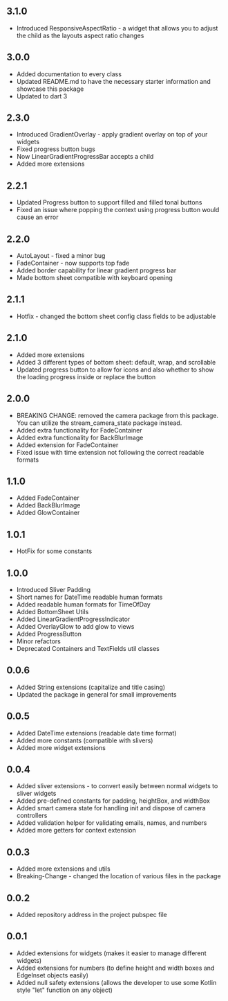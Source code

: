 ## 3.1.0
* Introduced ResponsiveAspectRatio - a widget that allows you to adjust the child as the layouts aspect ratio changes

## 3.0.0
* Added documentation to every class
* Updated README.md to have the necessary starter information and showcase this package
* Updated to dart 3

## 2.3.0
* Introduced GradientOverlay - apply gradient overlay on top of your widgets
* Fixed progress button bugs
* Now LinearGradientProgressBar accepts a child
* Added more extensions

## 2.2.1
* Updated Progress button to support filled and filled tonal buttons
* Fixed an issue where popping the context using progress button would cause an error

## 2.2.0
* AutoLayout - fixed a minor bug
* FadeContainer - now supports top fade
* Added border capability for linear gradient progress bar
* Made bottom sheet compatible with keyboard opening

## 2.1.1
* Hotfix - changed the bottom sheet config class fields to be adjustable

## 2.1.0
* Added more extensions
* Added 3 different types of bottom sheet: default, wrap, and scrollable
* Updated progress button to allow for icons and also whether to show the loading progress inside or replace the button

## 2.0.0
* BREAKING CHANGE: removed the camera package from this package. You can utilize the stream_camera_state package instead.
* Added extra functionality for FadeContainer
* Added extra functionality for BackBlurImage
* Added extension for FadeContainer
* Fixed issue with time extension not following the correct readable formats

## 1.1.0
* Added FadeContainer
* Added BackBlurImage
* Added GlowContainer

## 1.0.1
* HotFix for some constants

## 1.0.0
* Introduced Sliver Padding
* Short names for DateTime readable human formats
* Added readable human formats for TimeOfDay
* Added BottomSheet Utils
* Added LinearGradientProgressIndicator
* Added OverlayGlow to add glow to views
* Added ProgressButton
* Minor refactors
* Deprecated Containers and TextFields util classes

## 0.0.6
* Added String extensions (capitalize and title casing)
* Updated the package in general for small improvements

## 0.0.5
* Added DateTime extensions (readable date time format)
* Added more constants (compatible with slivers)
* Added more widget extensions

## 0.0.4
* Added sliver extensions - to convert easily between normal widgets to sliver widgets
* Added pre-defined constants for padding, heightBox, and widthBox
* Added smart camera state for handling init and dispose of camera controllers
* Added validation helper for validating emails, names, and numbers
* Added more getters for context extension

## 0.0.3
* Added more extensions and utils
* Breaking-Change - changed the location of various files in the package 

## 0.0.2
* Added repository address in the project pubspec file

## 0.0.1
* Added extensions for widgets (makes it easier to manage different widgets)
* Added extensions for numbers (to define height and width boxes and EdgeInset objects easily)
* Added null safety extensions (allows the developer to use some Kotlin style "let" function on any object)
